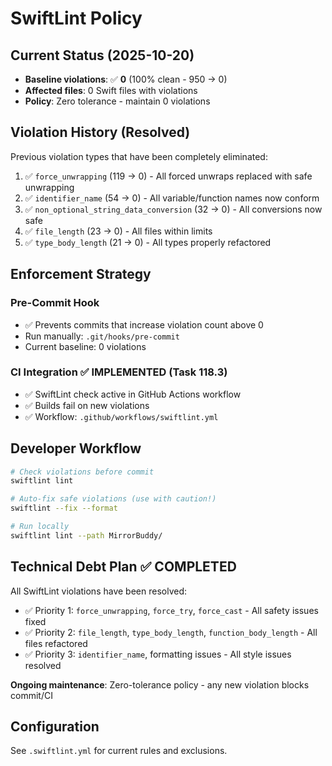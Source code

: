 # SwiftLint Policy

## Current Status (2025-10-20)
- **Baseline violations**: ✅ **0** (100% clean - 950 → 0)
- **Affected files**: 0 Swift files with violations
- **Policy**: Zero tolerance - maintain 0 violations

## Violation History (Resolved)
Previous violation types that have been completely eliminated:
1. ✅ `force_unwrapping` (119 → 0) - All forced unwraps replaced with safe unwrapping
2. ✅ `identifier_name` (54 → 0) - All variable/function names now conform
3. ✅ `non_optional_string_data_conversion` (32 → 0) - All conversions now safe
4. ✅ `file_length` (23 → 0) - All files within limits
5. ✅ `type_body_length` (21 → 0) - All types properly refactored

## Enforcement Strategy
### Pre-Commit Hook
- ✅ Prevents commits that increase violation count above 0
- Run manually: `.git/hooks/pre-commit`
- Current baseline: 0 violations

### CI Integration ✅ IMPLEMENTED (Task 118.3)
- ✅ SwiftLint check active in GitHub Actions workflow
- ✅ Builds fail on new violations
- ✅ Workflow: `.github/workflows/swiftlint.yml`

## Developer Workflow
```bash
# Check violations before commit
swiftlint lint

# Auto-fix safe violations (use with caution!)
swiftlint --fix --format

# Run locally
swiftlint lint --path MirrorBuddy/
```

## Technical Debt Plan ✅ COMPLETED
All SwiftLint violations have been resolved:
- ✅ Priority 1: `force_unwrapping`, `force_try`, `force_cast` - All safety issues fixed
- ✅ Priority 2: `file_length`, `type_body_length`, `function_body_length` - All files refactored
- ✅ Priority 3: `identifier_name`, formatting issues - All style issues resolved

**Ongoing maintenance**: Zero-tolerance policy - any new violation blocks commit/CI

## Configuration
See `.swiftlint.yml` for current rules and exclusions.
